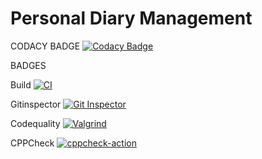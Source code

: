 # Personal Diary Management

CODACY BADGE
[![Codacy Badge](https://app.codacy.com/project/badge/Grade/673fa7652dd2481ba718885de29d7709)](https://www.codacy.com/gh/pavithra-7373/Pavithra_Personal_Diary/dashboard?utm_source=github.com&amp;utm_medium=referral&amp;utm_content=pavithra-7373/Pavithra_Personal_Diary&amp;utm_campaign=Badge_Grade)

BADGES

Build
[![CI](https://github.com/pavithra-7373/Pavithra_Personal_Diary/actions/workflows/Build.yml/badge.svg)](https://github.com/pavithra-7373/Pavithra_Personal_Diary/actions/workflows/Build.yml)

Gitinspector
[![Git Inspector](https://github.com/pavithra-7373/Pavithra_Personal_Diary/actions/workflows/gitinspector.yml/badge.svg)](https://github.com/pavithra-7373/Pavithra_Personal_Diary/actions/workflows/gitinspector.yml)

Codequality
[![Valgrind](https://github.com/pavithra-7373/Pavithra_Personal_Diary/actions/workflows/codequality.yml/badge.svg)](https://github.com/pavithra-7373/Pavithra_Personal_Diary/actions/workflows/codequality.yml)

CPPCheck
[![cppcheck-action](https://github.com/pavithra-7373/Pavithra_Personal_Diary/actions/workflows/cpp.yml/badge.svg)](https://github.com/pavithra-7373/Pavithra_Personal_Diary/actions/workflows/cpp.yml)
